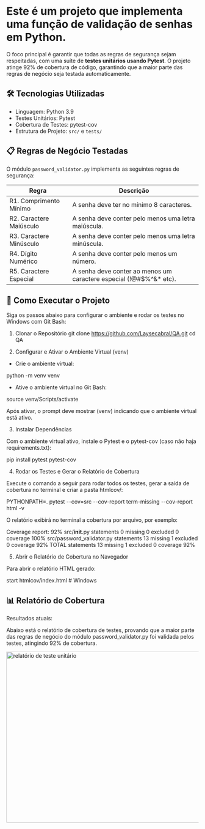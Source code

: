 # Este é um projeto que implementa uma função de validação de senhas em Python. 
O foco principal é garantir que todas as regras de segurança sejam respeitadas, 
com uma suíte de **testes unitários usando Pytest**.  O projeto atinge 92% de 
cobertura de código, garantindo que a maior parte das regras de negócio seja 
testada automaticamente.


## 🛠️ Tecnologias Utilizadas

- Linguagem: Python 3.9  
- Testes Unitários: Pytest  
- Cobertura de Testes: pytest-cov  
- Estrutura de Projeto: `src/` e `tests/`  


## 📋 Regras de Negócio Testadas

O módulo `password_validator.py` implementa as seguintes regras de segurança:

| Regra | Descrição |
|-------|-----------|
| R1. Comprimento Mínimo | A senha deve ter no mínimo 8 caracteres. |
| R2. Caractere Maiúsculo | A senha deve conter pelo menos uma letra maiúscula. |
| R3. Caractere Minúsculo | A senha deve conter pelo menos uma letra minúscula. |
| R4. Dígito Numérico | A senha deve conter pelo menos um número. |
| R5. Caractere Especial | A senha deve conter ao menos um caractere especial (!@#$%^&* etc). |

## 🚀 Como Executar o Projeto

Siga os passos abaixo para configurar o ambiente e rodar os testes no Windows com Git Bash:

1. Clonar o Repositório
git clone https://github.com/Laysecabral/QA.git
cd QA

2. Configurar e Ativar o Ambiente Virtual (venv)

* Crie o ambiente virtual:

python -m venv venv


* Ative o ambiente virtual no Git Bash:

source venv/Scripts/activate


Após ativar, o prompt deve mostrar (venv) indicando que o ambiente virtual está ativo.

3. Instalar Dependências

Com o ambiente virtual ativo, instale o Pytest e o pytest-cov (caso não haja requirements.txt):

pip install pytest pytest-cov

4. Rodar os Testes e Gerar o Relatório de Cobertura

Execute o comando a seguir para rodar todos os testes, gerar a saída de cobertura no terminal e criar a pasta htmlcov/:

PYTHONPATH=. pytest --cov=src --cov-report term-missing --cov-report html -v


O relatório exibirá no terminal a cobertura por arquivo, por exemplo:

Coverage report: 92%
src/__init__.py                statements 0 missing 0 excluded 0 coverage 100%
src/password_validator.py      statements 13 missing 1 excluded 0 coverage 92%
TOTAL                          statements 13 missing 1 excluded 0 coverage 92%

5. Abrir o Relatório de Cobertura no Navegador

Para abrir o relatório HTML gerado:

start htmlcov/index.html   # Windows


## 📊 Relatório de Cobertura

Resultados atuais:

Abaixo está o relatório de cobertura de testes, provando que a maior parte das regras 
de negócio do módulo password_validator.py foi validada pelos testes, atingindo 92% de cobertura.

<img width="828" height="447" alt="relatório de teste unitário" src="https://github.com/user-attachments/assets/6bbe88eb-04cb-489f-9538-26a608dd9c6b" />





